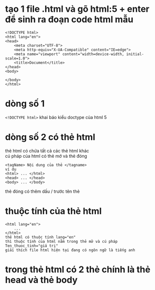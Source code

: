 # tạo 1 file .html và gõ html:5 + enter để sinh ra đoạn code html mẫu 
```
<!DOCTYPE html>
<html lang="en">
<head>
    <meta charset="UTF-8">
    <meta http-equiv="X-UA-Compatible" content="IE=edge">
    <meta name="viewport" content="width=device-width, initial-scale=1.0">
    <title>Document</title>
</head>
<body>
    
</body>
</html>
```
# dòng số 1 
```<!DOCTYPE html>``` khai báo kiểu doctype của html 5 
# dòng số 2 có thẻ html 
thẻ html có chứa tất cả các thẻ html khác   
cú pháp của html có thẻ mở và thẻ đóng 
```
<tagName> Nội dung của thẻ </tagname>
ví dụ 
<html> ... </html>
<head> ... </head>
<body> ... </body>
```
thẻ đóng có thêm dấu / trước tên thẻ 
# thuộc tính của thẻ html
```
<html lang="en">
    ...
</html> 
thẻ html có thuộc tính lang="en"
thì thuộc tính của html nằm trong thẻ mở và cú pháp Ten_thuoc_tinh="giá trị"  
giải thích file html hiện tại đang có ngôn ngữ là tiếng anh  
```
# trong thẻ html có 2 thẻ chính là thẻ head và thẻ body 

